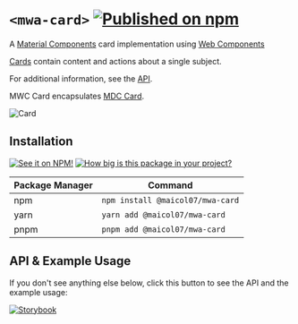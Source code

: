 # `<mwa-card>` [![Published on npm](https://img.shields.io/npm/v/@maicol07/mwa-card.svg)](https://www.npmjs.com/package/@maicol07/mwa-card)
A [Material Components](https://material.io/develop/) card implementation using [Web Components](https://www.webcomponents.org/introduction)

[Cards](https://material.io/components/cards/) contain content and actions about a single subject.

For additional information, see the [API](#api--example-usage).

MWC Card encapsulates [MDC Card](https://material.io/components/cards/web#using-cards).

![Card](https://raw.githubusercontent.com/material-components/material-components-web/master/packages/mdc-card/images/card-elevated.png)

## Installation
[![See it on NPM!](https://img.shields.io/npm/v/@maicol07/mwa-card?style=for-the-badge)](https://www.npmjs.com/package/@maicol07/mwa-card)
[![How big is this package in your project?](https://img.shields.io/bundlephobia/minzip/@maicol07/mwa-card?style=for-the-badge)](https://bundlephobia.com/result?p=@maicol07/mwa-card)

| Package Manager | Command                          |
|-----------------|----------------------------------|
| npm             | `npm install @maicol07/mwa-card` |
| yarn            | `yarn add @maicol07/mwa-card`    |
| pnpm            | `pnpm add @maicol07/mwa-card`    |

## API & Example Usage
If you don't see anything else below, click this button to see the API and the example usage:

[![Storybook](https://shields.io/badge/-Play%20with%20this%20web%20component-2a0481?logo=storybook&style=for-the-badge)](https://main--625eadb22bf40d003a32215a.chromatic.com/?path=/docs/card--basic)
